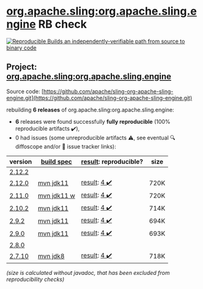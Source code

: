 [org.apache.sling:org.apache.sling.engine](https://search.maven.org/artifact/org.apache.sling/org.apache.sling.engine/) RB check
=======

[![Reproducible Builds](https://reproducible-builds.org/images/logos/rb.svg) an independently-verifiable path from source to binary code](https://reproducible-builds.org/)

## Project: [org.apache.sling:org.apache.sling.engine](https://search.maven.org/artifact/org.apache.sling/org.apache.sling.engine/)

Source code: [https://github.com/apache/sling-org-apache-sling-engine.git](https://github.com/apache/sling-org-apache-sling-engine.git)

rebuilding **6 releases** of org.apache.sling:org.apache.sling.engine:
- **6** releases were found successfully **fully reproducible** (100% reproducible artifacts :heavy_check_mark:),
- 0 had issues (some unreproducible artifacts :warning:, see eventual :mag: diffoscope and/or :memo: issue tracker links):

| version | [build spec](/BUILDSPEC.md) | [result](https://reproducible-builds.org/docs/jvm/): reproducible? | size |
| -- | --------- | ------ | -- |
| [2.12.2](https://search.maven.org/artifact/org.apache.sling/org.apache.sling.engine/2.12.2/pom) | | | |
| [2.12.0](https://search.maven.org/artifact/org.apache.sling/org.apache.sling.engine/2.12.0/pom) | [mvn jdk11](org.apache.sling.engine-2.12.0.buildspec) | [result](org.apache.sling.engine-2.12.0.buildinfo): [4 :heavy_check_mark: ](org.apache.sling.engine-2.12.0.buildcompare) | 720K |
| [2.11.0](https://search.maven.org/artifact/org.apache.sling/org.apache.sling.engine/2.11.0/pom) | [mvn jdk11 w](org.apache.sling.engine-2.11.0.buildspec) | [result](org.apache.sling.engine-2.11.0.buildinfo): [4 :heavy_check_mark: ](org.apache.sling.engine-2.11.0.buildcompare) | 720K |
| [2.10.2](https://search.maven.org/artifact/org.apache.sling/org.apache.sling.engine/2.10.2/pom) | [mvn jdk11](org.apache.sling.engine-2.10.2.buildspec) | [result](org.apache.sling.engine-2.10.2.buildinfo): [4 :heavy_check_mark: ](org.apache.sling.engine-2.10.2.buildcompare) | 714K |
| [2.9.2](https://search.maven.org/artifact/org.apache.sling/org.apache.sling.engine/2.9.2/pom) | [mvn jdk11](org.apache.sling.engine-2.9.2.buildspec) | [result](org.apache.sling.engine-2.9.2.buildinfo): [4 :heavy_check_mark: ](org.apache.sling.engine-2.9.2.buildcompare) | 694K |
| [2.9.0](https://search.maven.org/artifact/org.apache.sling/org.apache.sling.engine/2.9.0/pom) | [mvn jdk11](org.apache.sling.engine-2.9.0.buildspec) | [result](org.apache.sling.engine-2.9.0.buildinfo): [4 :heavy_check_mark: ](org.apache.sling.engine-2.9.0.buildcompare) | 693K |
| [2.8.0](https://search.maven.org/artifact/org.apache.sling/org.apache.sling.engine/2.8.0/pom) | | | |
| [2.7.10](https://search.maven.org/artifact/org.apache.sling/org.apache.sling.engine/2.7.10/pom) | [mvn jdk8](org.apache.sling.engine-2.7.10.buildspec) | [result](org.apache.sling.engine-2.7.10.buildinfo): [4 :heavy_check_mark: ](org.apache.sling.engine-2.7.10.buildcompare) | 718K |

<i>(size is calculated without javadoc, that has been excluded from reproducibility checks)</i>
